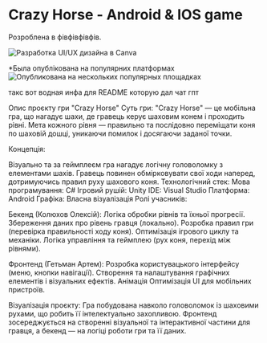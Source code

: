 # Crazy Horse - Android & IOS game
Розроблена в фівфівфівфів.

![Разработка UI/UX дизайна в Canva](https://github.com/Kolyhov/Horse_android/blob/main/IMAGE%202025-02-09%2013%3A49%3A20.jpg)

*Была опублікована на популярних платформах
![Опубликована на нескольких популярных площадках](https://github.com/Kolyhov/Horse_android/blob/main/IMAGE%202025-02-09%2013%3A49%3A28.jpg)



такс вот водная инфа для README которую дал чат гпт 


Опис проєкту гри "Crazy Horse"
Суть гри:
"Crazy Horse" — це мобільна гра, що нагадує шахи, де гравець керує шаховим конем і проходить рівні. Мета кожного рівня — правильно та послідовно переміщати коня по шаховій дошці, уникаючи помилок і досягаючи заданої точки.

Концепція:

Візуально та за геймплеєм гра нагадує логічну головоломку з елементами шахів.
Гравець повинен обмірковувати свої ходи наперед, дотримуючись правил руху шахового коня.
Технологічний стек:
Мова програмування: C#
Ігровий рушій: Unity
IDE: Visual Studio
Платформа: Android
Графіка: Власна візуалізація
Ролі учасників:

Бекенд (Колюхов Олексій):
Логіка обробки рівнів та їхньої прогресії.
Збереження даних про рівень гравця (локально).
Розробка правил гри (перевірка правильності ходу коня).
Оптимізація ігрового циклу та механіки.
Логіка управління та геймплею (рух коня, перехід між рівнями).

Фронтенд (Гетьман Артем):
Розробка користувацького інтерфейсу (меню, кнопки навігації).
Створення та налаштування графічних елементів і візуальних ефектів.
Анімація
Оптимізація UI для мобільних пристроїв.

Візуалізація проєкту:
Гра побудована навколо головоломок із шаховими рухами, що робить її інтелектуально захопливою. Фронтенд зосереджується на створенні візуальної та інтерактивної частини для гравця, а бекенд — на логіці роботи гри та її даних.
